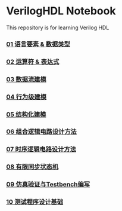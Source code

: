 # VerilogHDL Notebook

 This repository is for learning Verilog HDL

### [01 语言要素 & 数据类型](01语言要素&数据类型.md)

### [02 运算符 & 表达式](02运算符&表达式.md)

### [03 数据流建模](03数据流建模.md)

### [04 行为级建模](04行为级建模.md)

### [05 结构化建模](05结构化建模.md)

### [06 组合逻辑电路设计方法](06组合逻辑电路设计方法.md)

### [07 时序逻辑电路设计方法](07时序逻辑电路设计方法.md)

### [08 有限同步状态机](08有限同步状态机.md)

### [09 仿真验证与Testbench编写](09Testbench编写.md)

### [10 测试程序设计基础](10测试程序设计基础.md)